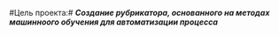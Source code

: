 #Цель проекта:#
***Создание рубрикатора, основанного на методах машинноого обучения для автоматизации процесса*** 
